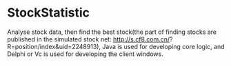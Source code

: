 # StockStatistic
Analyse stock data, then find the best stock(the part of finding stocks are published in the simulated stock net: http://s.cf8.com.cn/? R=position/index&amp;uid=2248913), Java is used for developing core logic, and Delphi or Vc is used for developing the client windows.
